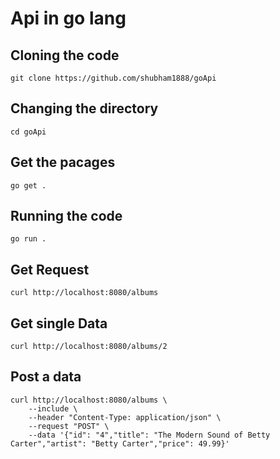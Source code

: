 # Api in go lang

## Cloning the code 
```
git clone https://github.com/shubham1888/goApi
```
## Changing the directory
```
cd goApi
```
## Get the pacages
```
go get .
```
## Running the code
```
go run .
```

## Get Request
```
curl http://localhost:8080/albums
```

## Get single Data
```
curl http://localhost:8080/albums/2
```

## Post a data
```
curl http://localhost:8080/albums \
    --include \
    --header "Content-Type: application/json" \
    --request "POST" \
    --data '{"id": "4","title": "The Modern Sound of Betty Carter","artist": "Betty Carter","price": 49.99}'
```